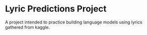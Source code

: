 # Lyric Predictions Project

A project intended to practice building language models using lyrics gathered from kaggle.

